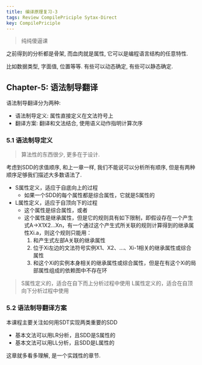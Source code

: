 ```yaml
---
title: 编译原理复习-3
tags: Review CompilePriciple Sytax-Direct
key: CompilePriciple
---
```


> 纯纯傻逼课

<!--more-->

之前得到的分析都是骨架, 而血肉就是属性, 它可以是编程语言结构的任意特性.

比如数据类型, 字面值, 位置等等. 有些可以动态确定, 有些可以静态确定.

## Chapter-5: 语法制导翻译

语法制导翻译分为两种:

- 语法制导定义: 属性直接定义在文法符号上
- 翻译方案: 翻译和文法结合, 使用语义动作指明计算次序


### 5.1 语法制导定义

> 算法性的东西很少, 更多在于设计.

考虑到SDD的求值顺序, 和上一章一样, 我们不能说可以分析所有顺序, 但是有两种顺序足够我们描述大多数语法了.

- S属性定义，适应于自底向上的过程
  - 如果一个SDD的每个属性都是综合属性，它就是S属性的
- L属性定义，适应于自顶向下的过程
  - 这个属性是综合属性，或者
  - 这个属性是继承属性，但是它的规则具有如下限制，即假设存在一个产生式A→X1X2…Xn，有一个通过这个产生式所关联的规则计算得到的继承属性Xi.a，则这个规则只能用：
    1. 和产生式左部A关联的继承属性
    2. 位于Xi左边的文法符号实例X1、X2、…、Xi-1相关的继承属性或综合属性
    3. 和这个Xi的实例本身相关的继承属性或综合属性，但是在有这个Xi的局部属性组成的依赖图中不存在环

> S属性定义的，适合在自下而上分析过程中使用
> L属性定义的，适合在自顶向下分析过程中使用


### 5.2 语法制导翻译方案

本课程主要关注如何用SDT实现两类重要的SDD
- 基本文法可以用LR分析，且SDD是S属性的
- 基本文法可以用LL分析，且SDD是L属性的



这章就多看多理解, 是一个实践性的章节.






















